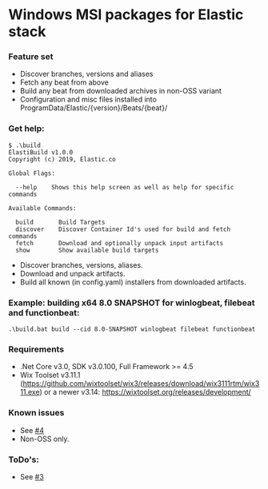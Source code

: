 # Windows MSI packages for Elastic stack

### Feature set
- Discover branches, versions and aliases
- Fetch any beat from above
- Build any beat from downloaded archives in non-OSS variant
- Configuration and misc files installed into ProgramData/Elastic/{version}/Beats/{beat}/

### Get help:
```
$ .\build 
ElastiBuild v1.0.0
Copyright (c) 2019, Elastic.co

Global Flags:

  --help    Shows this help screen as well as help for specific commands

Available Commands:

  build       Build Targets
  discover    Discover Container Id's used for build and fetch commands
  fetch       Download and optionally unpack input artifacts
  show        Show available build targets
  ```

- Discover branches, versions, aliases.
- Download and unpack artifacts.
- Build all known (in config.yaml) installers from downloaded artifacts.

### Example: building x64 8.0 SNAPSHOT for winlogbeat, filebeat and functionbeat:
```
.\build.bat build --cid 8.0-SNAPSHOT winlogbeat filebeat functionbeat
```

### Requirements

- .Net Core v3.0, SDK v3.0.100, Full Framework >= 4.5
- Wix Toolset v3.11.1 (https://github.com/wixtoolset/wix3/releases/download/wix3111rtm/wix311.exe)
or a newer v3.14: https://wixtoolset.org/releases/development/

### Known issues
- See [#4](https://github.com/elastic/msi-elastic-stack/issues/4)
- Non-OSS only.


### ToDo's:
- See [#3](https://github.com/elastic/msi-elastic-stack/issues/3)
